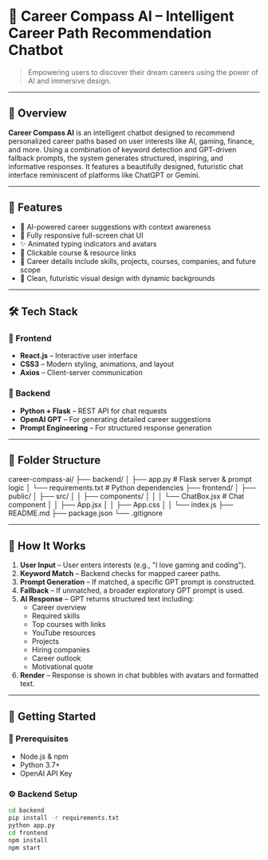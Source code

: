 # 🚀 Career Compass AI – Intelligent Career Path Recommendation Chatbot

> Empowering users to discover their dream careers using the power of AI and immersive design.

---

## 🧠 Overview

**Career Compass AI** is an intelligent chatbot designed to recommend personalized career paths based on user interests like AI, gaming, finance, and more. Using a combination of keyword detection and GPT-driven fallback prompts, the system generates structured, inspiring, and informative responses. It features a beautifully designed, futuristic chat interface reminiscent of platforms like ChatGPT or Gemini.

---

## 🌟 Features

- 🤖 AI-powered career suggestions with context awareness
- 💬 Fully responsive full-screen chat UI
- ✨ Animated typing indicators and avatars
- 🔗 Clickable course & resource links
- 🎯 Career details include skills, projects, courses, companies, and future scope
- 🎨 Clean, futuristic visual design with dynamic backgrounds

---

## 🛠 Tech Stack

### 🔹 Frontend
- **React.js** – Interactive user interface
- **CSS3** – Modern styling, animations, and layout
- **Axios** – Client-server communication

### 🔹 Backend
- **Python + Flask** – REST API for chat requests
- **OpenAI GPT** – For generating detailed career suggestions
- **Prompt Engineering** – For structured response generation

---

## 📁 Folder Structure
career-compass-ai/
├── backend/
│ ├── app.py # Flask server & prompt logic
│ └── requirements.txt # Python dependencies
├── frontend/
│ ├── public/
│ ├── src/
│ │ ├── components/
│ │ │ └── ChatBox.jsx # Chat component
│ │ ├── App.jsx
│ │ ├── App.css
│ │ └── index.js
├── README.md
├── package.json
└── .gitignore

---

## 🧪 How It Works

1. **User Input** – User enters interests (e.g., "I love gaming and coding").
2. **Keyword Match** – Backend checks for mapped career paths.
3. **Prompt Generation** – If matched, a specific GPT prompt is constructed.
4. **Fallback** – If unmatched, a broader exploratory GPT prompt is used.
5. **AI Response** – GPT returns structured text including:
   - Career overview
   - Required skills
   - Top courses with links
   - YouTube resources
   - Projects
   - Hiring companies
   - Career outlook
   - Motivational quote
6. **Render** – Response is shown in chat bubbles with avatars and formatted text.

---

## 🚀 Getting Started

### 🔧 Prerequisites
- Node.js & npm
- Python 3.7+
- OpenAI API Key

### ⚙ Backend Setup
```bash
cd backend
pip install -r requirements.txt
python app.py
cd frontend
npm install
npm start
